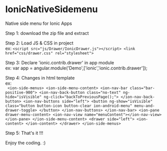# IonicNativeSidemenu
Native side menu for Ionic Apps

Step 1: download the zip file and extract

Step 2: Load JS & CSS in project <br/>
        ex:
        ```<script src="js/Drawer/IonicDrawer.js"></script>
                <link href="css/drawer.css" rel="stylesheet">```
   
Step 3: Declare 'ionic.contrib.drawer' in app module <br/>
        ex: var app = angular.module('Demo',['ionic','ionic.contrib.drawer']);
        
Step 4: Changes in html template <br/>
        ex: <br/> 
                ```
                <ion-side-menus>
                     <ion-side-menu-content>
                      <ion-nav-bar class="bar-positive-900">
                        <ion-nav-back-button class="no-text" ng-hide="isVisible" ng-click="backToPreviousPage();">
                        </ion-nav-back-button>
                        <ion-nav-buttons side="left">
                          <button ng-show="isVisible" class="button button-icon button-clear ion-android-menu" menu-and-drawer-toggle>
                          </button>
                        </ion-nav-buttons>
                      </ion-nav-bar>
                        <ion-pane drawer-menu-content>
                          <ion-nav-view name="menuContent"></ion-nav-view>
                        </ion-pane>
                     </ion-side-menu-content>
                        <drawer side="left">
                           <ion-content>
                           </ion-content>
                        </drawer>
               </ion-side-menus>```
            
Step 5: That's it !!!

Enjoy the coding. :)
